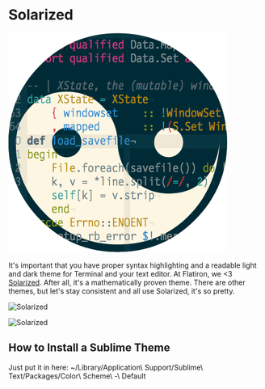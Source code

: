 # Solarized

![Solarized](https://github.com/altercation/solarized/raw/master/img/solarized-yinyang.png)

It's important that you have proper syntax highlighting and a readable light and dark theme for Terminal and your text editor. At Flatiron, we <3 [Solarized](http://ethanschoonover.com/solarized). After all, it's a mathematically proven theme. There are other themes, but let's stay consistent and all use Solarized, it's so pretty.

![Solarized](https://github.com/altercation/solarized/raw/master/img/solarized-palette.png)

![Solarized](https://github.com/altercation/solarized/raw/master/img/solarized-vim.png)

## How to Install a Sublime Theme

Just put it in here: ~/Library/Application\ Support/Sublime\ Text/Packages/Color\ Scheme\ -\ Default
